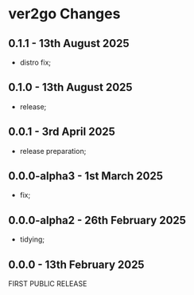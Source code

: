 # **ver2go** Changes <!-- omit in toc -->


## 0.1.1 - 13th August 2025

* distro fix;


## 0.1.0 - 13th August 2025

* release;


## 0.0.1 - 3rd April 2025

* release preparation;


## 0.0.0-alpha3 - 1st March 2025

* fix;


## 0.0.0-alpha2 - 26th February 2025

* tidying;


## 0.0.0 - 13th February 2025

FIRST PUBLIC RELEASE
